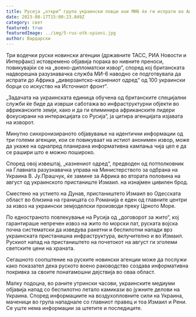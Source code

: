 ```yaml
---
title: Русија „откри“ група украински ловци кои МИ6 ќе ги испрати во Африка
date: 2023-08-17T15:00:23.849Z
category: свет
featured: true
featuredImage: ../img/5-rus-otk-spioni.jpg
author: Вардарски
---
```

Три водечки руски новински агенции (државните ТАСС, РИА Новости и Интерфакс) истовремено објавија порака во нивните преноси, повикувајќи се на „воено-дипломатски извор“, според кој британската надворешна разузнавачка служба МИ-6 наводно се подготвувала да испрати до Африка „диверзантско-казнениот одред“ од 100 украински борци со искуство на Источниот фронт“.

„Задачата на украинската единица обучена од британските специјални служби ќе биде да изврши саботажа во инфраструктурни објекти во африканските земји, како и да ги елиминира африканските лидери фокусирани на интеракцијата со Русија“, ја цитира агенцијата изјавата на изворот.

Минутно синхронизираното објавување на идентични информации од три големи агенции, кои се повикуваат на истиот анонимен извор, може да укаже на однапред планирана информативна кампања чија цел е да се рашири што е можно пошироко.

Според овој извештај, „казнениот одред“, предводен од потполковник на Главната разузнавачка управа на Министерството за одбрана на Украина В. Ју.Прашчук, ќе замине за Африка во втората половина на август од украинското пристаниште Измаил. на изнајмен цивилен брод.

Сместено на устието на Дунав, пристаништето Измаил во Одесската област во близина на границата со Романија е еден од главните центри за извоз на украински земјоделски производи преку Црното Море.

По едностраното повлекување на Русија од „договорот за жито“, кој гарантираше непречен извоз на жито по морски пат, руската војска почна систематски да изведува ракетни и беспилотни напади врз украинската пристанишна инфраструктура, вклучително и во Измаил. Рускиот напад на пристаништето на почетокот на август ги зголеми светските цени на храната.

Сегашното соопштение на руските новински агенции може да послужи како показател дека руското воено раководство создава информативна покривка за своите понатамошни дејствија во оваа област.

Малку подоцна, во раните утрински часови, украинските медиуми објавија напад со беспилотно летало камикази во јужните делови на Украина. Според информациите на воздухопловните сили на Украина, маченици во група нападнале со главниот правец и тоа Измаил и Рени. Се уште нема информации за штетите и последиците.